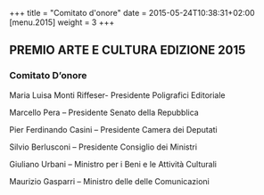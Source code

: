 +++
title = "Comitato d'onore"
date = 2015-05-24T10:38:31+02:00
[menu.2015]
weight = 3
+++
## PREMIO ARTE E CULTURA EDIZIONE 2015

### Comitato D’onore

Maria Luisa Monti Riffeser- Presidente Poligrafici Editoriale

Marcello Pera – Presidente Senato della Repubblica

Pier Ferdinando Casini – Presidente Camera dei Deputati

Silvio Berlusconi – Presidente Consiglio dei Ministri

Giuliano Urbani – Ministro per i Beni e le Attività Culturali

Maurizio Gasparri – Ministro delle delle Comunicazioni

